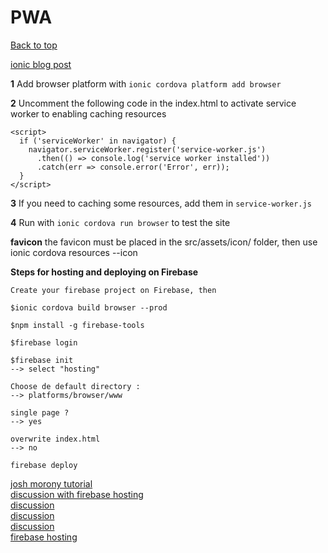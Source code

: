 # PWA
[Back to top](#ionic-2)   

[ionic blog post](http://blog.ionic.io/how-to-make-pwas-with-ionic/)    

**1** Add browser platform with ```ionic cordova platform add browser```    

**2** Uncomment the following code in the index.html to activate service worker to enabling caching resources

```
<script>
  if ('serviceWorker' in navigator) {
    navigator.serviceWorker.register('service-worker.js')
      .then(() => console.log('service worker installed'))
      .catch(err => console.error('Error', err));
  }
</script>
```

**3** If you need to caching some resources, add them in ```service-worker.js```

**4** Run with ```ionic cordova run browser``` to test the site

**favicon** the favicon must be placed in the src/assets/icon/ folder, then use ionic cordova resources --icon

**Steps for hosting and deploying on Firebase**

```
Create your firebase project on Firebase, then

$ionic cordova build browser --prod

$npm install -g firebase-tools

$firebase login

$firebase init
--> select "hosting"

Choose de default directory :
--> platforms/browser/www

single page ?
--> yes

overwrite index.html 
--> no

firebase deploy
```
[josh morony tutorial](https://www.joshmorony.com/the-bare-necessities-progressive-web-apps-in-ionic/)    
[discussion with firebase hosting](https://forum.ionicframework.com/t/building-for-browsers-pwa/72689)    
[discussion](https://forum.ionicframework.com/t/building-for-browsers-pwa/72689/2)    
[discussion](https://forum.ionicframework.com/t/pwa-my-experience-creating-a-pwa-with-ionic-from-scratch-to-deployment/94541)    
[discussion](https://forum.ionicframework.com/t/deploying-pwa/73749)   
[firebase hosting](https://coryrylan.com/blog/deploy-angular-cli-apps-to-firebase)    
